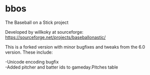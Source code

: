 # bbos

The Baseball on a Stick project

Developed by willkoky at sourceforge: https://sourceforge.net/projects/baseballonastic/

This is a forked version with minor bugfixes and tweaks from the 6.0 version.
These include:

-Unicode encoding bugfix  
-Added pitcher and batter ids to gameday.Pitches table
